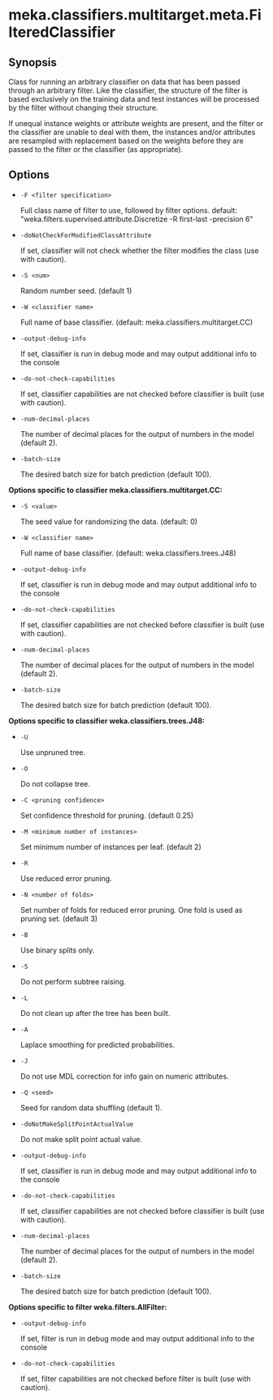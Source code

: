 # meka.classifiers.multitarget.meta.FilteredClassifier

## Synopsis
Class for running an arbitrary classifier on data that has been passed through an arbitrary filter. Like the classifier, the structure of the filter is based exclusively on the training data and test instances will be processed by the filter without changing their structure.

If unequal instance weights or attribute weights are present, and the filter or the classifier are unable to deal with them, the instances and/or attributes are resampled with replacement based on the weights before they are passed to the filter or the classifier (as appropriate).

## Options
* `-F <filter specification>`

    Full class name of filter to use, followed
    by filter options.
    default: "weka.filters.supervised.attribute.Discretize -R first-last -precision 6"

* `-doNotCheckForModifiedClassAttribute`

    If set, classifier will not check whether the filter modifies the class (use with caution).

* `-S <num>`

    Random number seed.
    (default 1)

* `-W <classifier name>`

    Full name of base classifier.
    (default: meka.classifiers.multitarget.CC)

* `-output-debug-info`

    If set, classifier is run in debug mode and
    may output additional info to the console

* `-do-not-check-capabilities`

    If set, classifier capabilities are not checked before classifier is built
    (use with caution).

* `-num-decimal-places`

    The number of decimal places for the output of numbers in the model (default 2).

* `-batch-size`

    The desired batch size for batch prediction  (default 100).

**Options specific to classifier meka.classifiers.multitarget.CC:**

* `-S <value>`

    The seed value for randomizing the data.
    (default: 0)

* `-W <classifier name>`

    Full name of base classifier.
    (default: weka.classifiers.trees.J48)

* `-output-debug-info`

    If set, classifier is run in debug mode and
    may output additional info to the console

* `-do-not-check-capabilities`

    If set, classifier capabilities are not checked before classifier is built
    (use with caution).

* `-num-decimal-places`

    The number of decimal places for the output of numbers in the model (default 2).

* `-batch-size`

    The desired batch size for batch prediction  (default 100).

**Options specific to classifier weka.classifiers.trees.J48:**

* `-U`

    Use unpruned tree.

* `-O`

    Do not collapse tree.

* `-C <pruning confidence>`

    Set confidence threshold for pruning.
    (default 0.25)

* `-M <minimum number of instances>`

    Set minimum number of instances per leaf.
    (default 2)

* `-R`

    Use reduced error pruning.

* `-N <number of folds>`

    Set number of folds for reduced error
    pruning. One fold is used as pruning set.
    (default 3)

* `-B`

    Use binary splits only.

* `-S`

    Do not perform subtree raising.

* `-L`

    Do not clean up after the tree has been built.

* `-A`

    Laplace smoothing for predicted probabilities.

* `-J`

    Do not use MDL correction for info gain on numeric attributes.

* `-Q <seed>`

    Seed for random data shuffling (default 1).

* `-doNotMakeSplitPointActualValue`

    Do not make split point actual value.

* `-output-debug-info`

    If set, classifier is run in debug mode and
    may output additional info to the console

* `-do-not-check-capabilities`

    If set, classifier capabilities are not checked before classifier is built
    (use with caution).

* `-num-decimal-places`

    The number of decimal places for the output of numbers in the model (default 2).

* `-batch-size`

    The desired batch size for batch prediction  (default 100).

**Options specific to filter weka.filters.AllFilter:**

* `-output-debug-info`

    If set, filter is run in debug mode and
    may output additional info to the console

* `-do-not-check-capabilities`

    If set, filter capabilities are not checked before filter is built
    (use with caution).
